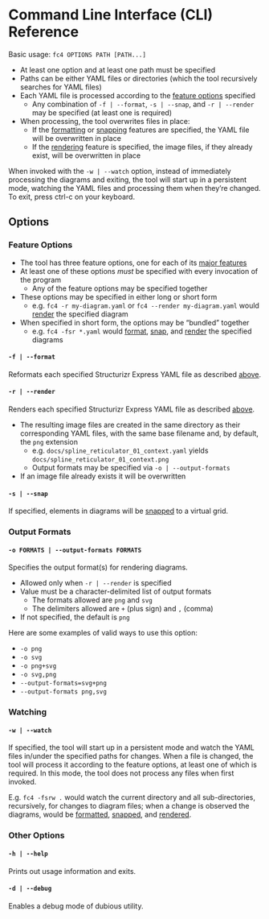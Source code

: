 # Command Line Interface (CLI) Reference

Basic usage: `fc4 OPTIONS PATH [PATH...]`

* At least one option and at least one path must be specified
* Paths can be either YAML files or directories (which the tool recursively searches for YAML files)
* Each YAML file is processed according to the [feature options](#feature-options) specified
  * Any combination of `-f | --format`, `-s | --snap`, and `-r | --render` may be specified (at
    least one is required)
* When processing, the tool overwrites files in place:
  * If the [formatting][formatting] or [snapping][snapping] features are specified, the YAML file
    will be overwritten in place
  * If the [rendering][rendering] feature is specified, the image files, if they already exist,
    will be overwritten in place

When invoked with the `-w | --watch` option, instead of immediately processing the diagrams and
exiting, the tool will start up in a persistent mode, watching the YAML files and processing them
when they’re changed. To exit, press ctrl-c on your keyboard.

## Options

### Feature Options

* The tool has three feature options, one for each of its [major features][features]
* At least one of these options _must_ be specified with every invocation of the program
  * Any of the feature options may be specified together
* These options may be specified in either long or short form
  * e.g. `fc4 -r my-diagram.yaml` or `fc4 --render my-diagram.yaml` would [render][rendering] the
    specified diagram
* When specified in short form, the options may be “bundled” together
  * e.g. `fc4 -fsr *.yaml` would [format][formatting], [snap][snapping], and [render][rendering]
    the specified diagrams

#### `-f | --format`

Reformats each specified Structurizr Express YAML file as described [above][formatting].

#### `-r | --render`

Renders each specified Structurizr Express YAML file as described [above][rendering].

* The resulting image files are created in the same directory as their corresponding YAML files,
  with the same base filename and, by default, the `png` extension
  * e.g. `docs/spline_reticulator_01_context.yaml` yields `docs/spline_reticulator_01_context.png`
  * Output formats may be specified via `-o | --output-formats`
* If an image file already exists it will be overwritten

#### `-s | --snap`

If specified, elements in diagrams will be [snapped][snapping] to a virtual grid.

### Output Formats

#### `-o FORMATS | --output-formats FORMATS`

Specifies the output format(s) for rendering diagrams.

* Allowed only when `-r | --render` is specified
* Value must be a character-delimited list of output formats
  * The formats allowed are `png` and `svg`
  * The delimiters allowed are `+` (plus sign) and `,` (comma)
* If not specified, the default is `png`

Here are some examples of valid ways to use this option:

* `-o png`
* `-o svg`
* `-o png+svg`
* `-o svg,png`
* `--output-formats=svg+png`
* `--output-formats png,svg`

### Watching

#### `-w | --watch`

If specified, the tool will start up in a persistent mode and watch the YAML files in/under the
specified paths for changes. When a file is changed, the tool will process it according to the
feature options, at least one of which is required. In this mode, the tool does not process any
files when first invoked.

E.g. `fc4 -fsrw .` would watch the current directory and all sub-directories, recursively, for
changes to diagram files; when a change is observed the diagrams, would be [formatted][formatting],
[snapped][snapping], and [rendered][rendering].

### Other Options

#### `-h | --help`

Prints out usage information and exits.

#### `-d | --debug`

Enables a debug mode of dubious utility.


[features]: /docs/features
[formatting]: /docs/features#formatting
[rendering]: /docs/features#rendering
[snapping]: /docs/features#snapping
